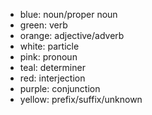 - blue: noun/proper noun
- green: verb
- orange: adjective/adverb
- white: particle
- pink: pronoun
- teal: determiner
- red: interjection
- purple: conjunction
- yellow: prefix/suffix/unknown